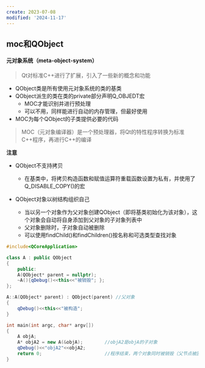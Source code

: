 ```yaml
---
create: 2023-07-08
modified: '2024-11-17'
---
```


## moc和QObject

#### 元对象系统（meta-object-system）

> Qt对标准C++进行了扩展，引入了一些新的概念和功能

* QObject类是所有使用元对象系统的类的基类
* QObject派生的类在类的private部分声明Q_OBJEDT宏
	* MOC才能识别并进行预处理
	* 可以不用，同样能进行自动的内存管理，但最好使用
* MOC为每个QObject的子类提供必要的代码

> MOC（元对象编译器）是一个预处理器，将Qt的特性程序转换为标准C++程序，再进行C++的编译

**注意**

* QObject不支持拷贝
	* 在基类中，将拷贝构造函数和赋值运算符重载函数设置为私有，并使用了Q_DISABLE_COPY()的宏

* QObject对象以树结构组织自己
	* 当以另一个对象作为父对象创建QObject（即将基类初始化为该对象），这个对象会自动将自身添加到父对象的子对象列表中
	* 父对象删除时，子对象自动被删除
	* 可以使用findChild()和findChildren()按名称和可选类型查找对象

```c++
#include<QCoreApplication>

class A : public QObject
{
    public:
    A(QObject* parent = nullptr);
    ~A(){qDebug()<<this<<"被销毁"; };
};

A::A(QObject* parent) : QObject(parent)	//父对象
{
    qDebug()<<this<<"被构造";
}

int main(int argc, char* argv[])
{
    A objA;
    A* objA2 = new A(&objA);		//objA2是objA的子对象
    qDebug()<<"objA2"<<objA2;
    return 0;						//程序结束，两个对象同时被销毁（父节点被回收，子节点再被回收)
}
```